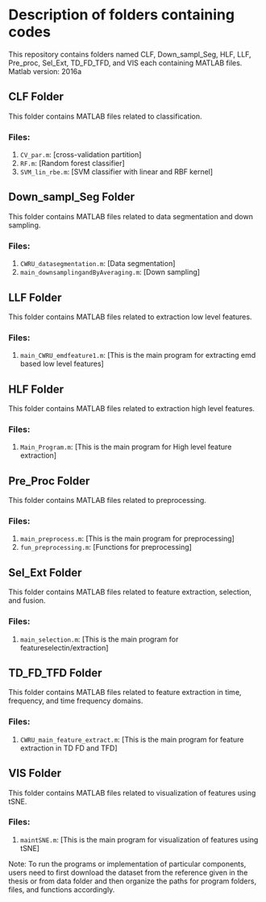 # Description of folders containing codes

This repository contains folders named CLF, Down_sampl_Seg, HLF, LLF, Pre_proc, Sel_Ext, TD_FD_TFD, and VIS each containing MATLAB files.  
Matlab version: 2016a

## CLF Folder

This folder contains MATLAB files related to classification. 

### Files:

1. `CV_par.m`: [cross-validation partition]
2. `RF.m`: [Random forest classifier]
3. `SVM_lin_rbe.m`: [SVM classifier with linear and RBF kernel]

## Down_sampl_Seg Folder

This folder contains MATLAB files related to data segmentation and down sampling. 

### Files:

1. `CWRU_datasegmentation.m`: [Data segmentation]
2. `main_downsamplingandByAveraging.m`: [Down sampling]

## LLF Folder

This folder contains MATLAB files related to extraction low level features. 

### Files:

1. `main_CWRU_emdfeature1.m`: [This is the main program for extracting emd based low level features]

   
## HLF Folder

This folder contains MATLAB files related to extraction high level features.

### Files:

1. `Main_Program.m`: [This is the main program for High level feature extraction]

## Pre_Proc Folder

This folder contains MATLAB files related to preprocessing.

### Files:

1. `main_preprocess.m`: [This is the main program for preprocessing]
2. `fun_preprocessing.m`: [Functions for preprocessing]

## Sel_Ext Folder

This folder contains MATLAB files related to feature extraction, selection, and fusion.

### Files:

1. `main_selection.m`: [This is the main program for featureselectin/extraction]

## TD_FD_TFD Folder

This folder contains MATLAB files related to feature extraction in time, frequency, and time frequency domains.

### Files:

1. `CWRU_main_feature_extract.m`: [This is the main program for feature extraction in TD FD and TFD]

## VIS Folder

This folder contains MATLAB files related to visualization of features using tSNE.

### Files:

1. `maintSNE.m`: [This is the main program for visualization of features using tSNE]

Note: To run the programs or implementation of particular components, users need to first download the dataset from the reference given in the thesis or from data folder and then organize the paths for program folders, files, and functions accordingly.
